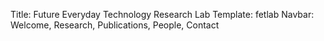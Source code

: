 Title: Future Everyday Technology Research Lab
Template: fetlab
Navbar: Welcome, Research, Publications, People, Contact 
